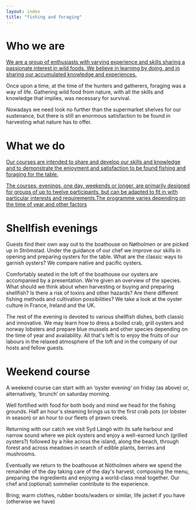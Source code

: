 ```yaml
---
layout: index
title: "fishing and foraging"
---
```

 
# Who we are

[We are a group of enthusiasts with varying experience and skills sharing a passionate interest in wild foods. We believe in learning by doing, and in sharing our accumulated knowledge and experiences.](/who-we-are/)

Once upon a time, at the time of the hunters and gatherers, foraging was a way of life. Gathering wild food from nature, with all the skills and knowledge that implies, was necessary for survival.
 
 Nowadays we need look no further than the supermarket shelves for our sustenance, but there is still an enormous satisfaction to be found in harvesting what nature has to offer.   

# What we do

[Our courses are intended to share and develop our skills and knowledge and to demonstrate the enjoyment and satisfaction to be found fishing and foraging for the table.](/who-we-are/)

[The courses, evenings, one day, weekends or longer, are primarily designed for groups of up to twelve participants, but can be adapted to fit in with particular interests and requirements.The programme varies depending on the time of year and other factors](/who-we-are/)

# Shellfish evenings

Guests find their own way out to the boathouse on Nøtholmen or are picked up in Strömstad. Under the guidance of our chef we improve our skills in opening and preparing oysters for the table. What are the classic ways to garnish oysters? We compare native and pacific oysters.

Comfortably seated in the loft of the boathouse our oysters are accompanied by a presentation. We're given an overview of the species. What should we think about when harvesting or buying and preparing shellfish?  Is there a risk of toxins and other hazards? Are there different fishing methods and cultivation possibilities? We take a look at the oyster culture in France, Ireland and the UK.

The rest of the evening is devoted to various shellfish dishes, both classic and innovative. 
We may learn how to dress a boiled crab, grill oysters and norway lobsters and prepare blue mussels and other species depending on the time of year and availability. All that's left is to enjoy the fruits of our labours in the relaxed atmosphere of the loft and in the company of our hosts and fellow guests. 


# Weekend course

A weekend course can start with an ‘oyster evening’ on friday (as above) or, alternatively, ‘brunch’ on saturday morning.

Well fortified with food for both body and mind we head for the fishing grounds. Half an hour's steaming brings us to the first crab pots (or lobster in season) or an hour to our fleets of prawn creels. 

Returning with our catch we visit Syd Längö with its safe harbour and narrow sound where we pick oysters and enjoy a well-earned lunch (grilled oysters?) followed by a hike across the island, along the beach, through forest and across meadows in search of edible plants, berries and mushrooms.

Eventually we return to the boathouse at Nötholmen where we spend the remainder of the day taking care of the day's harvest, composing the menu, preparing the ingredients and enjoying a world-class meal together. Our chef and (optional) sommelier contribute to the experience.
 
Bring; warm clothes, rubber boots/waders or similar, life jacket if you have (otherwise we have)
